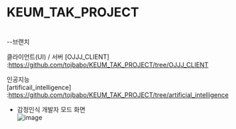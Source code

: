 # KEUM_TAK_PROJECT
#
--브랜치  
  
클라이언트(UI)  / 서버
[OJJJ_CLIENT]  :https://github.com/tojbabo/KEUM_TAK_PROJECT/tree/OJJJ_CLIENT  
  
인공지능  
[artificail_intelligence]  :https://github.com/tojbabo/KEUM_TAK_PROJECT/tree/artificial_intelligence  

- 감정인식 개발자 모드 화면  
![image](https://user-images.githubusercontent.com/35211944/104085616-47501480-5294-11eb-8890-5450c1863011.png)
